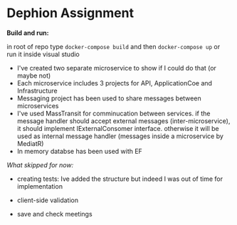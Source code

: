 
# Dephion Assignment



**Build and run:**

  in root of repo type `docker-compose build` and then `docker-compose up` or run it inside visual studio





 - I've created two separate microservice to show if I could do that (or maybe not)
 - Each microservice includes 3 projects for API, ApplicationCoe and
   Infrastructure
 - Messaging project has been used to share messages between
   microservices
 - I've used MassTransit for comminucation between services. if the
   message handler should accept external messages (inter-microservice),
   it should implement IExternalConsomer interface. otherwise it will be
   used as internal message handler (messages inside a microservice by
   MediatR)
 - In memory databse has been used with EF




*What skipped for now:*



- creating tests: Ive added the structure but indeed I was out of time for implementation

- client-side validation

- save and check meetings
